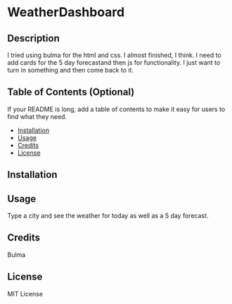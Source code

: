 # WeatherDashboard

## Description

I tried using bulma for the html and css. I almost finished, I think. I need to add cards for the 5 day forecastand then js for functionality. I just want to turn in something and then come back to it. 

## Table of Contents (Optional)

If your README is long, add a table of contents to make it easy for users to find what they need.

- [Installation](#installation)
- [Usage](#usage)
- [Credits](#credits)
- [License](#license)

## Installation



## Usage

Type a city and see the weather for today as well as a 5 day forecast. 

## Credits

Bulma

## License
MIT License
